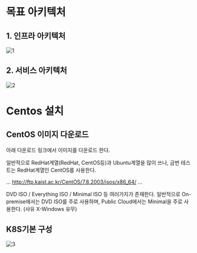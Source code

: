 # 목표 아키텍처
## 1. 인프라 아키텍처
![1](https://user-images.githubusercontent.com/53555895/82279300-2b2afa80-99c7-11ea-829a-7893e925812e.PNG)

## 2. 서비스 아키텍처
![2](https://user-images.githubusercontent.com/53555895/82279301-2bc39100-99c7-11ea-9ebb-55ff9b6bb3e0.PNG)


# Centos 설치

## CentOS 이미지 다운로드

아래 다운로드 링크에서 이미지를 다운로드 한다.

일반적으로 RedHat계열(RedHat, CentOS등)과 Ubuntu계열을 많이 쓰나, 금번 테스트는 RedHat계열인 CentOS를 사용한다.


...
http://ftp.kaist.ac.kr/CentOS/7.8.2003/isos/x86_64/
...

DVD ISO / Everything ISO / Minimal ISO 등 여러가지가 존재한다.
일반적으로 On-premise에서는 DVD ISO를 주로 사용하며, Public Cloud에서는 Minimal을 주로 사용한다.
(사유 X-Windows 유무)






## K8S기본 구성
![3](https://user-images.githubusercontent.com/53555895/82279296-29f9cd80-99c7-11ea-91f0-c83ec1acc703.jpg)
